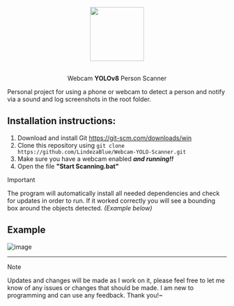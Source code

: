 <p align="center">
<img width="124" height="124" src="https://github.com/user-attachments/assets/4768179e-202c-4461-aeaf-51c6861214eb">
</p>
<p align="center">
<br>
Webcam <b>YOLOv8</b> Person Scanner
</p>

Personal project for using a phone or webcam to detect a person and notify via a sound and log screenshots in the root folder.



## Installation instructions:
1. Download and install Git
   https://git-scm.com/downloads/win
2. Clone this repository using ```git clone https://github.com/LindezaBlue/Webcam-YOLO-Scanner.git```
3. Make sure you have a webcam enabled ***and running!!***
4. Open the file **"Start Scanning.bat"**
> [!IMPORTANT]
> The program will automatically install all needed dependencies and check for updates in order to run. 
> If it worked correctly you will see a bounding box around the objects detected. _(Example below)_

## Example
![image](https://github.com/user-attachments/assets/791e13c7-9dd8-4e8e-bf59-dc3b526419fa)


<hr>

> [!NOTE]
> Updates and changes will be made as I work on it, please feel free to let me know of any issues or changes that should be made. I am new to programming and can use any feedback. 
> Thank you!~
